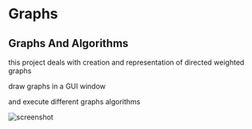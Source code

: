 # Graphs

## Graphs And Algorithms

this project deals with creation and representation of directed weighted graphs

draw graphs in a GUI window

and execute different graphs algorithms 


![screenshot](https://user-images.githubusercontent.com/57047863/71770168-41fa1480-2f32-11ea-8bc4-8d6376879931.png)
